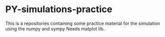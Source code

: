 # PY-simulations-practice
This is a repositories containing some practice material for the simulation using the numpy and sympy
Needs matplot lib.
